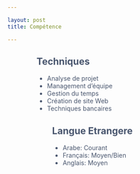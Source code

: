 ```yaml
---

layout: post
title: Compétence

---
```


<!-- Stack the columns on mobile by making one full-width and the other half-width -->
<div class="row" style="margin-left:13%; color:#49566e;">
  <div class="col-xs-6">
<h2>Techniques</h2>
  	<ul style="list-style:initial;">

<li>Analyse de projet</li>
<li>Management d’équipe</li>
<li>Gestion du temps</li>
<li>Création de site Web</li>
<li>Techniques bancaires</li>
  	</ul>
 </div>
  <div class="col-xs-12" style="margin-left: 8%; margint-right:50%;" >

<h2>Langue Etrangere</h2>
	<ul style="list-style:initial;">
<li>Arabe: Courant</li>
<li>Français: Moyen/Bien </li>
<li>Anglais: Moyen</li>
</ul>
  </div>
</div>








